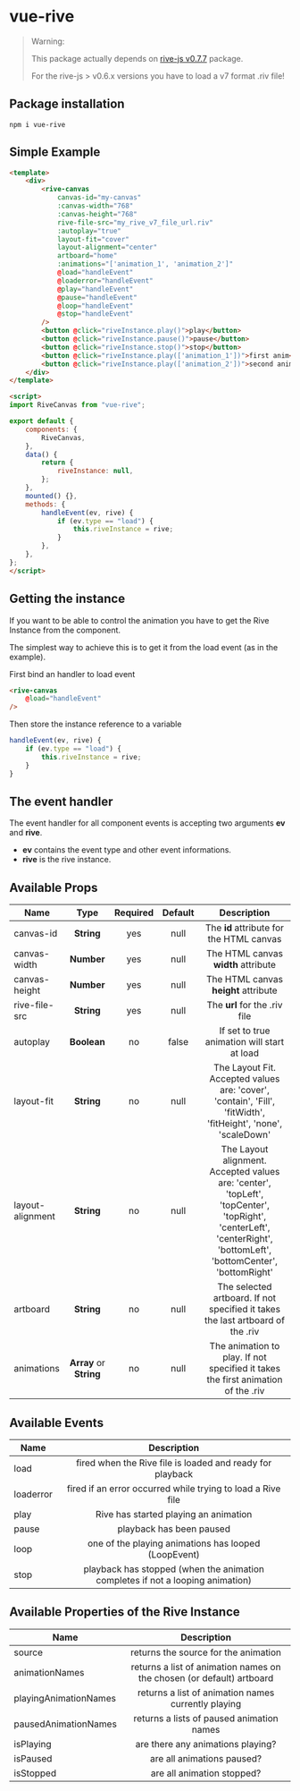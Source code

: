# vue-rive

> Warning: 
>
> This package actually depends on [rive-js v0.7.7](https://www.npmjs.com/package/rive-js/v/0.7.7) package.
>
> For the rive-js > v0.6.x versions you have to load a v7 format .riv file!

## Package installation

```console
npm i vue-rive
```

## Simple Example

```html
<template>
    <div>
        <rive-canvas
            canvas-id="my-canvas"
            :canvas-width="768"
            :canvas-height="768"
            rive-file-src="my_rive_v7_file_url.riv"
            :autoplay="true"
            layout-fit="cover"
            layout-alignment="center"
            artboard="home"
            :animations="['animation_1', 'animation_2']"
            @load="handleEvent"
            @loaderror="handleEvent"
            @play="handleEvent"
            @pause="handleEvent"
            @loop="handleEvent"
            @stop="handleEvent"
        />
        <button @click="riveInstance.play()">play</button>
        <button @click="riveInstance.pause()">pause</button>
        <button @click="riveInstance.stop()">stop</button>
        <button @click="riveInstance.play(['animation_1'])">first anim</button>
        <button @click="riveInstance.play(['animation_2'])">second anim</button>
    </div>
</template>

<script>
import RiveCanvas from "vue-rive";

export default {
    components: {
        RiveCanvas,
    },
    data() {
        return {
            riveInstance: null,
        };
    },
    mounted() {},
    methods: {
        handleEvent(ev, rive) {
            if (ev.type == "load") {
                this.riveInstance = rive;
            }
        },
    },
};
</script>

```

## Getting the instance
If you want to be able to control the animation you have to get the Rive Instance from the component.

The simplest way to achieve this is to get it from the load event (as in the example).

First bind an handler to load event 
```html
<rive-canvas
    @load="handleEvent"
/>
```
Then store the instance reference to a variable
```js
handleEvent(ev, rive) {
    if (ev.type == "load") {
        this.riveInstance = rive;
    }
}
```

## The event handler
The event handler for all component events is accepting two arguments **ev** and **rive**.
- **ev** contains the event type and other event informations.
- **rive** is the rive instance.

## Available Props
| Name | Type | Required | Default | Description |
| --- |:---:|:---:|:---:|:---:|
| canvas-id | **String** | yes | null | The **id** attribute for the HTML canvas |
| canvas-width | **Number** | yes | null | The HTML canvas **width** attribute |
| canvas-height | **Number** | yes | null | The HTML canvas **height** attribute |
| rive-file-src | **String** | yes | null | The **url** for the .riv file |
| autoplay | **Boolean** | no | false | If set to true animation will start at load |
| layout-fit | **String** | no | null | The Layout Fit. Accepted values are: 'cover', 'contain', 'Fill', 'fitWidth', 'fitHeight', 'none', 'scaleDown' |
| layout-alignment | **String** | no | null | The Layout alignment. Accepted values are: 'center', 'topLeft', 'topCenter', 'topRight', 'centerLeft', 'centerRight', 'bottomLeft', 'bottomCenter', 'bottomRight' |
| artboard | **String** | no | null | The selected artboard. If not specified it takes the last artboard of the .riv |
| animations | **Array** or **String** | no | null | The animation to play. If not specified it takes the first animation of the .riv |

## Available Events
| Name | Description |
| --- |:---:|
| load | fired when the Rive file is loaded and ready for playback |
| loaderror | fired if an error occurred while trying to load a Rive file |
| play | Rive has started playing an animation |
| pause | playback has been paused |
| loop | one of the playing animations has looped (LoopEvent) |
| stop | playback has stopped (when the animation completes if not a looping animation) |

## Available Properties of the Rive Instance
| Name | Description |
| --- |:---:|
| source | returns the source for the animation |
| animationNames | returns a list of animation names on the chosen (or default) artboard |
| playingAnimationNames | returns a list of animation names currently playing |
| pausedAnimationNames | returns a lists of paused animation names |
| isPlaying | are there any animations playing? |
| isPaused | are all animations paused? |
| isStopped | are all animation stopped? |